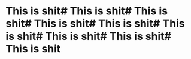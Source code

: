 # This is shit# This is shit# This is shit# This is shit# This is shit# This is shit# This is shit# This is shit# This is shit
